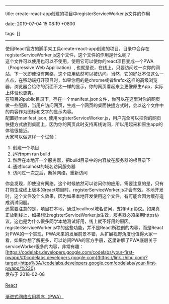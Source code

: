 
---

title: create-react-app创建的项目中registerServiceWorker.js文件的作用

date: 2019-07-04 15:08:19 +0800

tags: []

---
使用React官方的脚手架工具create-react-app创建的项目，目录中会存在registerServiceWorker.js这个文件，这个文件的作用是什么呢？<br />这个文件可以使用也可以不使用，使用它可以使你的react项目变成一个PWA（Progressive Web Application）, 也就是说，在线上，只要访问过一次你的网站，下一次即使没有网络，这个应用依然可以被访问。当然，它的好处不仅这么一点点，在移动端打开项目时，如果你用的是chrome或者firefox这样的高级浏览器，浏览器会给你的页面不太一样的显示，你的网页看起来会更像原生App，实际上体验也更爽。<br />在项目的public目录下，存在一个manifest.json文件，你可以在这里对你的网页做一些配置，当用户访问网页，生成一个网页的桌面快捷方式时，会以这个文件中的内容作为图标和文字的显示内容。<br />配置好manifest.json, 使用registerServiceWorker.js，用户完全可以把你的网页快捷方式放到桌面上，因为你的网页此时支持离线访问，所以用起来和原生app的体验很接近。<br />大家可以做这样一个试验：

1. 创建一个项目
1. 运行npm run build
1. 然后在本地开一个服务器，把build目录中的内容放在服务器的根目录下
1. 通过localhost的域名访问服务器
1. 访问过一次之后，断掉网络，重新访问

你会发现，即使没有网络，这个时候依然可以访问你的应用。需要注意的是，只有打包生成线上版本的react项目时，registerServiceWorker.js才会有效。本地开发时，这个文件没什么效果，因为如果本地开发使用这个文件，有可能会因为缓存造成调试问题。<br />还需要注意的是，项目在本地，通过localhost域名访问，支持http协议。如果真正放到线上，如果想让registerServiceWorker.js生效，服务器必须采用https协议，这也是为什么很多同学本地测试好用，线上就不好用的原因。<br />registerServiceWorker.js中的这些功能，并不是React所独创的内容，而是React对PWA的一个实现，PWA未来的发展前景不错，从扩展视野角度也值得大家一看，如果你想了解更多，可以访问PWA的官方手册，这里讲解了PWA底层关于serviceWorker很多的内容，非常有趣：<br />[https://codelabs.developers.google.com/codelabs/your-first-pwapp/#0codelabs.developers.google.com](https://link.zhihu.com/?target=https%3A//codelabs.developers.google.com/codelabs/your-first-pwapp/%230)<br />发布于 2018-02-08<br />[](https://www.zhihu.com/topic/20013159)<br />[React](https://www.zhihu.com/topic/20013159)<br />[](https://www.zhihu.com/topic/20073560)<br />[渐进式网络应用程序（PWA）](https://www.zhihu.com/topic/20073560)


